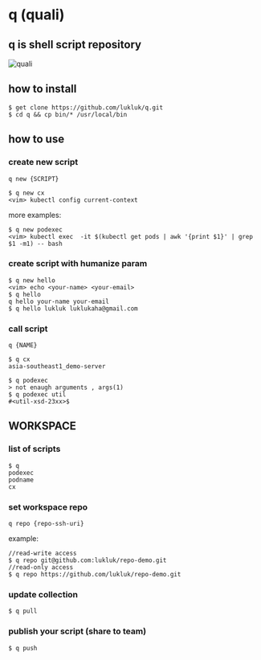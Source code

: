 # q (quali)

## q is shell script repository
![quali](https://gallery.kissclipart.com/20180829/qxe/kissclipart-cauldron-halloween-clipart-cauldron-halloween-clip-19b25e2dd7bbaa8a.jpg "")

## how to install

```
$ get clone https://github.com/lukluk/q.git
$ cd q && cp bin/* /usr/local/bin
```

## how to use
### create new script
`q new {SCRIPT}`

```
$ q new cx
<vim> kubectl config current-context
````

more examples:

```
$ q new podexec
<vim> kubectl exec  -it $(kubectl get pods | awk '{print $1}' | grep $1 -m1) -- bash
```
### create script with humanize param

```
$ q new hello
<vim> echo <your-name> <your-email>
$ q hello
q hello your-name your-email
$ q hello lukluk luklukaha@gmail.com
```

### call script
`q {NAME}`

```
$ q cx
asia-southeast1_demo-server
```

```
$ q podexec
> not enaugh arguments , args(1)
$ q podexec util
#<util-xsd-23xx>$
```

## WORKSPACE

### list of scripts
```
$ q
podexec
podname
cx
```

### set workspace repo

`q repo {repo-ssh-uri}`

example:

```
//read-write access
$ q repo git@github.com:lukluk/repo-demo.git
//read-only access
$ q repo https://github.com/lukluk/repo-demo.git
```
### update collection

```
$ q pull
```

### publish your script (share to team)

```
$ q push
```
